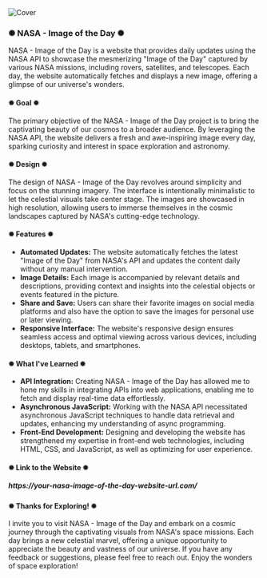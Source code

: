 <div class="image-container">
  <img class="CoverImagee" src="GIT HUB COVER.png" alt="Cover">
</div>
          
<h3>✺ NASA - Image of the Day ✺</h3>

NASA - Image of the Day is a website that provides daily updates using the NASA API to showcase the mesmerizing "Image of the Day" captured by various NASA missions, including rovers, satellites, and telescopes. Each day, the website automatically fetches and displays a new image, offering a glimpse of our universe's wonders.

<h4>✹ Goal ✹</h4>

The primary objective of the NASA - Image of the Day project is to bring the captivating beauty of our cosmos to a broader audience. By leveraging the NASA API, the website delivers a fresh and awe-inspiring image every day, sparking curiosity and interest in space exploration and astronomy.

<h4>✹ Design ✹</h4>

The design of NASA - Image of the Day revolves around simplicity and focus on the stunning imagery. The interface is intentionally minimalistic to let the celestial visuals take center stage. The images are showcased in high resolution, allowing users to immerse themselves in the cosmic landscapes captured by NASA's cutting-edge technology.

<h4>✹ Features ✹</h4>

* <b>Automated Updates:</b> The website automatically fetches the latest "Image of the Day" from NASA's API and updates the content daily without any manual intervention.
* <b>Image Details:</b> Each image is accompanied by relevant details and descriptions, providing context and insights into the celestial objects or events featured in the picture.
* <b>Share and Save:</b> Users can share their favorite images on social media platforms and also have the option to save the images for personal use or later viewing.
* <b>Responsive Interface:</b> The website's responsive design ensures seamless access and optimal viewing across various devices, including desktops, tablets, and smartphones.

<h4>✹ What I've Learned ✹</h4>

* <b>API Integration:</b> Creating NASA - Image of the Day has allowed me to hone my skills in integrating APIs into web applications, enabling me to fetch and display real-time data effortlessly.
* <b>Asynchronous JavaScript:</b> Working with the NASA API necessitated asynchronous JavaScript techniques to handle data retrieval and updates, enhancing my understanding of async programming.
* <b>Front-End Development:</b> Designing and developing the website has strengthened my expertise in front-end web technologies, including HTML, CSS, and JavaScript, as well as optimizing for user experience.

<h4>✹ Link to the Website ✹</h4>

<h5>https://your-nasa-image-of-the-day-website-url.com/</h5>

<h4>✹ Thanks for Exploring! ✹</h4>

I invite you to visit NASA - Image of the Day and embark on a cosmic journey through the captivating visuals from NASA's space missions. Each day brings a new celestial marvel, offering a unique opportunity to appreciate the beauty and vastness of our universe. If you have any feedback or suggestions, please feel free to reach out. Enjoy the wonders of space exploration!
